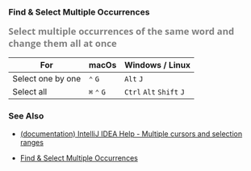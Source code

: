 ### Find & Select Multiple Occurrences

**<font face="Open Sans" color=gray size=4>Select multiple occurrences of the same word and change them all at once</font>**

| For               | macOs       | Windows / Linux          |
| ----------------- | ----------- | ------------------------ |
| Select one by one | `⌃` `G`     | `Alt`  `J`               |
| Select all        | `⌘` `⌃` `G` | `Ctrl` `Alt` `Shift` `J` |

### See Also

* [(documentation) IntelliJ IDEA Help - Multiple cursors and selection ranges](https://www.jetbrains.com/help/idea/multicursor.html?#multiple_words)

* [Find & Select Multiple Occurrences](https://www.jetbrains.com/guide/java/tips/find-select-multiple-occurrences/#:~:text=You%20can%20use%20⌘⌃,from%20the%20last%20selected%20occurrence.)


